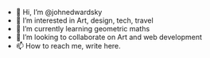 - 👋 Hi, I’m @johnedwardsky
- 👀 I’m interested in Art, design, tech, travel
- 🌱 I’m currently learning geometric maths
- 💞️ I’m looking to collaborate on Art and web development
- 📫 How to reach me, write here.

<!---
johnedwardsky/johnedwardsky is a ✨ special ✨ repository because its `README.md` (this file) appears on your GitHub profile.
You can click the Preview link to take a look at your changes.
--->
